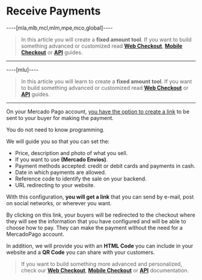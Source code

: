 # Receive Payments

----[mla,mlb,mcl,mlm,mpe,mco,global]----
> In this article you will create a **fixed amount tool**. If you want to build something advanced or customized read **[Web Checkout](/guides/payments/web-checkout/introduction.es.md)**, **[Mobile Checkout](/guides/payments/mobile-checkout/introduction.es.md)** or **[API](/guides/payments/api/introduction.es.md)** guides.
------------

----[mlu]----
> In this article you will learn to create a **fixed amount tool**. If you want to build something advanced or customized read **[Web Checkout](/guides/payments/web-checkout/introduction.es.md)** or **[API](/guides/payments/api/introduction.es.md)** guides.
------------

On your Mercado Pago account, [you have the option to create a link](https://www.mercadopago.com.ar/tools/create) to be sent to your buyer for making the payment.

You do not need to know programming.

We will guide you so that you can set the:

* Price, description and photo of what you sell.
* If you want to use **(Mercado Envíos)**.
* Payment methods accepted: credit or debit cards and payments in cash.
* Date in which payments are allowed.
* Reference code to identify the sale on your backend.
* URL redirecting to your website.

With this configuration, **you will get a link** that you can send by e-mail, post on social networks, or wherever you want.

By clicking on this link, your buyers will be redirected to the checkout where they will see the information that you have configured and will be able to choose how to pay. They can make the payment without the need for a MercadoPago account.

In addition, we will provide you with an **HTML Code** you can include in your website and a **QR Code** you can share with your customers.

> If you want to build something more advanced and personalized, check our **[Web Checkout](/guides/payments/web-checkout/introduction.en.md)**, **[Mobile Checkout](/guides/payments/mobile-checkout/introduction.en.md)** or **[API](/guides/payments/api/introduction.en.md)** documentation.

